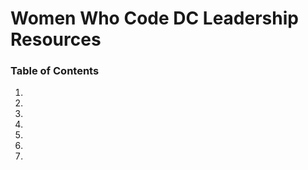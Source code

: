 # Women Who Code DC Leadership Resources

### Table of Contents
1. []()
1. []()
1. []()
1. []()
1. []()
1. []()
1. []()
